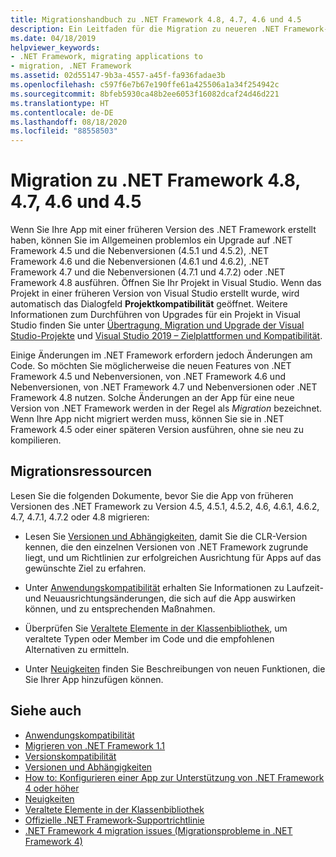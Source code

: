 ```yaml
---
title: Migrationshandbuch zu .NET Framework 4.8, 4.7, 4.6 und 4.5
description: Ein Leitfaden für die Migration zu neueren .NET Framework-Versionen mit Ressourcen für neue Features und Anwendungskompatibilität.
ms.date: 04/18/2019
helpviewer_keywords:
- .NET Framework, migrating applications to
- migration, .NET Framework
ms.assetid: 02d55147-9b3a-4557-a45f-fa936fadae3b
ms.openlocfilehash: c597f6e7b67e190ffe61a425506a1a34f254942c
ms.sourcegitcommit: 8bfeb5930ca48b2ee6053f16082dcaf24d46d221
ms.translationtype: HT
ms.contentlocale: de-DE
ms.lasthandoff: 08/18/2020
ms.locfileid: "88558503"
---
```

# <a name="migrate-to-net-framework-48-47-46-and-45"></a>Migration zu .NET Framework 4.8, 4.7, 4.6 und 4.5

Wenn Sie Ihre App mit einer früheren Version des .NET Framework erstellt haben, können Sie im Allgemeinen problemlos ein Upgrade auf .NET Framework 4.5 und die Nebenversionen (4.5.1 und 4.5.2), .NET Framework 4.6 und die Nebenversionen (4.6.1 und 4.6.2), .NET Framework 4.7 und die Nebenversionen (4.7.1 und 4.7.2) oder .NET Framework 4.8 ausführen. Öffnen Sie Ihr Projekt in Visual Studio. Wenn das Projekt in einer früheren Version von Visual Studio erstellt wurde, wird automatisch das Dialogfeld **Projektkompatibilität** geöffnet. Weitere Informationen zum Durchführen von Upgrades für ein Projekt in Visual Studio finden Sie unter [Übertragung, Migration und Upgrade der Visual Studio-Projekte](/visualstudio/porting/port-migrate-and-upgrade-visual-studio-projects) und [Visual Studio 2019 – Zielplattformen und Kompatibilität](/visualstudio/releases/2019/compatibility).

 Einige Änderungen im .NET Framework erfordern jedoch Änderungen am Code. So möchten Sie möglicherweise die neuen Features von .NET Framework 4.5 und Nebenversionen, von .NET Framework 4.6 und Nebenversionen, von .NET Framework 4.7 und Nebenversionen oder .NET Framework 4.8 nutzen. Solche Änderungen an der App für eine neue Version von .NET Framework werden in der Regel als *Migration* bezeichnet. Wenn Ihre App nicht migriert werden muss, können Sie sie in .NET Framework 4.5 oder einer späteren Version ausführen, ohne sie neu zu kompilieren.

## <a name="migration-resources"></a>Migrationsressourcen

Lesen Sie die folgenden Dokumente, bevor Sie die App von früheren Versionen des .NET Framework zu Version 4.5, 4.5.1, 4.5.2, 4.6, 4.6.1, 4.6.2, 4.7, 4.7.1, 4.7.2 oder 4.8 migrieren:

- Lesen Sie [Versionen und Abhängigkeiten](versions-and-dependencies.md), damit Sie die CLR-Version kennen, die den einzelnen Versionen von .NET Framework zugrunde liegt, und um Richtlinien zur erfolgreichen Ausrichtung für Apps auf das gewünschte Ziel zu erfahren.

- Unter [Anwendungskompatibilität](application-compatibility.md) erhalten Sie Informationen zu Laufzeit- und Neuausrichtungsänderungen, die sich auf die App auswirken können, und zu entsprechenden Maßnahmen.

- Überprüfen Sie [Veraltete Elemente in der Klassenbibliothek](../whats-new/whats-obsolete.md), um veraltete Typen oder Member im Code und die empfohlenen Alternativen zu ermitteln.

- Unter [Neuigkeiten](../whats-new/index.md) finden Sie Beschreibungen von neuen Funktionen, die Sie Ihrer App hinzufügen können.

## <a name="see-also"></a>Siehe auch

- [Anwendungskompatibilität](application-compatibility.md)
- [Migrieren von .NET Framework 1.1](migrating-from-the-net-framework-1-1.md)
- [Versionskompatibilität](version-compatibility.md)
- [Versionen und Abhängigkeiten](versions-and-dependencies.md)
- [How to: Konfigurieren einer App zur Unterstützung von .NET Framework 4 oder höher](how-to-configure-an-app-to-support-net-framework-4-or-4-5.md)
- [Neuigkeiten](../whats-new/index.md)
- [Veraltete Elemente in der Klassenbibliothek](../whats-new/whats-obsolete.md)
- [Offizielle .NET Framework-Supportrichtlinie](https://dotnet.microsoft.com/platform/support/policy/dotnet-framework)
- [.NET Framework 4 migration issues (Migrationsprobleme in .NET Framework 4)](net-framework-4-migration-issues.md)

